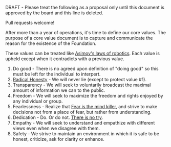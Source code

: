 DRAFT - Please treat the following as a proposal only until this document is approved by the board and this line is deleted.


Pull requests welcome!

After more than a year of operations, it's time to define our core values.
The purpose of a core value document is to capture and communicate the reason for the existence of the Foundation.

These values can be treated like [Asimov's laws of robotics](http://en.wikipedia.org/wiki/Three_Laws_of_Robotics). Each value is upheld except when it contradicts with a previous value.

1. Do good - There is no agreed upon definition of "doing good" so this must be left for the individual to interpert.
2. [Radical Honesty](http://www.radicalhonesty.com/) - We will never lie (except to protect value #1).
3. Transparency - We will seek to voluntarily broadcast the maximal amount of information we can to the public.
4. Freedom - We will seek to maximize the freedom and rights enjoyed by any individual or group. 
5. Fearlessness - Realize that [Fear is the mind killer](http://www.goodreads.com/quotes/2-i-must-not-fear-fear-is-the-mind-killer-fear-is), and strive to make decisions not from a place of fear, but rather from understanding.
6. Dedication - Do. Or do not. [There is no try](https://www.youtube.com/watch?v=BQ4yd2W50No).
7. Empathy - We will seek to understand and empathize with different views even when we disagree with them.
8. Safety - We strive to maintain an environment in which it is safe to be honest, criticize, ask for clarity or enhance.
